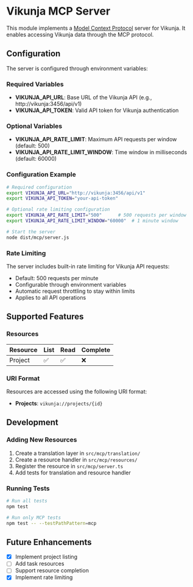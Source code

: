 # Vikunja MCP Server

This module implements a [Model Context Protocol](https://modelcontextprotocol.io/) server for Vikunja. It enables accessing Vikunja data through the MCP protocol.

## Configuration

The server is configured through environment variables:

### Required Variables

- **VIKUNJA_API_URL**: Base URL of the Vikunja API (e.g., http://vikunja:3456/api/v1)
- **VIKUNJA_API_TOKEN**: Valid API token for Vikunja authentication

### Optional Variables

- **VIKUNJA_API_RATE_LIMIT**: Maximum API requests per window (default: 500)
- **VIKUNJA_API_RATE_LIMIT_WINDOW**: Time window in milliseconds (default: 60000)

### Configuration Example

```bash
# Required configuration
export VIKUNJA_API_URL="http://vikunja:3456/api/v1"
export VIKUNJA_API_TOKEN="your-api-token"

# Optional rate limiting configuration
export VIKUNJA_API_RATE_LIMIT="500"      # 500 requests per window
export VIKUNJA_API_RATE_LIMIT_WINDOW="60000"  # 1 minute window

# Start the server
node dist/mcp/server.js
```

### Rate Limiting

The server includes built-in rate limiting for Vikunja API requests:

- Default: 500 requests per minute
- Configurable through environment variables
- Automatic request throttling to stay within limits
- Applies to all API operations

## Supported Features

### Resources

| Resource | List | Read | Complete |
| -------- | ---- | ---- | -------- |
| Project  | ✅   | ✅   | ❌       |

### URI Format

Resources are accessed using the following URI format:

- **Projects**: `vikunja://projects/{id}`

## Development

### Adding New Resources

1. Create a translation layer in `src/mcp/translation/`
2. Create a resource handler in `src/mcp/resources/`
3. Register the resource in `src/mcp/server.ts`
4. Add tests for translation and resource handler

### Running Tests

```bash
# Run all tests
npm test

# Run only MCP tests
npm test -- --testPathPattern=mcp
```

## Future Enhancements

- [x] Implement project listing
- [ ] Add task resources
- [ ] Support resource completion
- [x] Implement rate limiting

